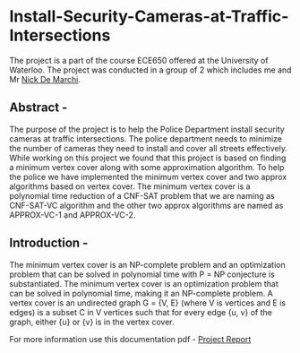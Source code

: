 # Install-Security-Cameras-at-Traffic-Intersections 
The project is a part of the course ECE650 offered at the University of Waterloo. The project was conducted in a group of 2 which includes me and Mr [Nick De Marchi](https://www.linkedin.com/in/nickdemarchi/).

## Abstract -
The purpose of the project is to help the Police Department install security cameras at traffic intersections. The police department needs to minimize the number of cameras they need to install and cover all streets effectively. While working on this project we found that this project is based on finding a minimum vertex cover along with some approximation algorithm. To help the police we have implemented the minimum vertex cover and two approx algorithms based on vertex cover. The minimum vertex cover is a polynomial time reduction of a CNF-SAT problem that we are naming as CNF-SAT-VC algorithm and the other two approx algorithms are named as APPROX-VC-1 and APPROX-VC-2.

## Introduction -
The minimum vertex cover is an NP-complete problem and an optimization problem that can be solved in polynomial time with P = NP conjecture is substantiated. The minimum vertex cover is an optimization problem that can be solved in polynomial time, making it an NP-complete problem. A vertex cover is an undirected graph G = {V, E} (where V is vertices and E is edges) is a subset C in V vertices such that for every edge {u, v} of the graph, either {u} or {v} is in the vertex cover.

For more information use this documentation pdf - [Project Report](https://github.com/gaurav26-coder/Install-Security-Cameras-at-Traffic-Intersections/blob/main/report.pdf)
